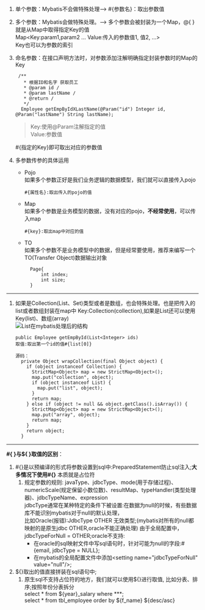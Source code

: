 1. 单个参数：Mybatis不会做特殊处理-->
\#{参数名}：取出参数值  
2. 多个参数：Mybatis会做特殊处理。--> 多个参数会被封装为一个Map，@{
}就是从Map中取得指定Key的值  
Map<Key:param1,param2 ... Value:传入的参数值1, 值2, ...>  
Key也可以为参数的索引
3. 命名参数：在接口声明方法时，对参数添加注解明确指定封装参数时的Map的Key  
    ```
     /**
       * 根据ID和名字 获取员工
       * @param id /
       * @param lastName /
       * @return /
       */
      Employee getEmpByIdXLastName(@Param("id") Integer id, @Param("lastName") String lastName);
    ```
    > Key:使用@Param注解指定的值  
    > Value:参数值  

    \#{指定的Key}即可取出对应的参数值
4. 多参数传参的具体运用   
    - Pojo  
      如果多个参数正好是我们业务逻辑的数据模型，我们就可以直接传入pojo  
      ```
      #{属性名}:取出传入的pojo的值
    - Map  
      如果多个参数是业务模型的数据，没有对应的pojo，**不经常使用**，可以传入map
      ```
      #{key}:取出map中对应的值
    - TO  
      如果多个参数不是业务模型中的数据，但是经常要使用，推荐来编写一个TO(Transfer Object)数据输出对象
      ```
        Page{
            int index;
            int size;
        }
      ```
<hr/>

1. 如果是Collection(List、Set)类型或者是数组，也会特殊处理。也是把传入的list或者数组封装在map中
Key:Collection(collection),如果是List还可以使用 Key(list)、数组(array)  
![List在mybatis处理后的结构](https://makedown-1257967443.cos.ap-guangzhou.myqcloud.com/listInMybatis.png)
    ```
    public Employee getEmpById(List<Integer> ids)
    取值:取出第一个id的值#{list[0]}
    
    源码：
      private Object wrapCollection(final Object object) {
        if (object instanceof Collection) {
          StrictMap<Object> map = new StrictMap<Object>();
          map.put("collection", object);
          if (object instanceof List) {
            map.put("list", object);
          }
          return map;
        } else if (object != null && object.getClass().isArray()) {
          StrictMap<Object> map = new StrictMap<Object>();
          map.put("array", object);
          return map;
        }
        return object;
      }
    ```
<hr>

**#{ }与${ }取值的区别**：
1. \#{}是以预编译的形式将参数设置到sql中:PreparedStatement防止sql注入;**大多情况下使用#{}**
本质就是占位符  
    1. 规定参数的规则:
    javaType、jdbcType、mode(用于存储过程)、numericScale(规定保留小数位数)、resultMap、typeHandler(类型处理器)、jdbcTypeName、expression  
    jdbcType通常在某种特定的条件下被设置:在数据为null的时候，有些数据库不能识别mybatis对于null的默认处理，  
    比如Oracle(报错):JdbcType OTHER 无效类型;(mybatis对所有的null都映射的是原生jdbc OTHER,oracle不能正确处理)
    由于全局配置中，jdbcTypeForNull = OTHER;oracle不支持:  
        - 在oracle的sql映射文件中写sql语句时，针对可能为null的字段:\#{email, jdbcType = NULL};
        - 在mybatis的全局配置文件中添加\<setting name="jdbcTypeForNull" value="null"/\>;
2. ${}取出的值直接拼装在sql语句中;  
    1. 原生sql不支持占位符的地方，我们就可以使用${}进行取值, 比如分表、排序;按照年份分表拆分  
    select * from ${year}_salary where ***;  
    select * from tbl_employee order by ${f_name} ${desc/asc}
    
    
    

